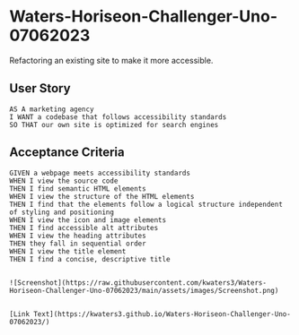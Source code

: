 # Waters-Horiseon-Challenger-Uno-07062023
Refactoring an existing site to make it more accessible.

## User Story

```
AS A marketing agency
I WANT a codebase that follows accessibility standards
SO THAT our own site is optimized for search engines
```

## Acceptance Criteria

```
GIVEN a webpage meets accessibility standards
WHEN I view the source code
THEN I find semantic HTML elements
WHEN I view the structure of the HTML elements
THEN I find that the elements follow a logical structure independent of styling and positioning
WHEN I view the icon and image elements
THEN I find accessible alt attributes
WHEN I view the heading attributes
THEN they fall in sequential order
WHEN I view the title element
THEN I find a concise, descriptive title
```

```

![Screenshot](https://raw.githubusercontent.com/kwaters3/Waters-Horiseon-Challenger-Uno-07062023/main/assets/images/Screenshot.png)

```

```

[Link Text](https://kwaters3.github.io/Waters-Horiseon-Challenger-Uno-07062023/)

```